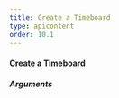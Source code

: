 ```yaml
---
title: Create a Timeboard
type: apicontent
order: 10.1
---
```

#### Create a Timeboard

##### Arguments
